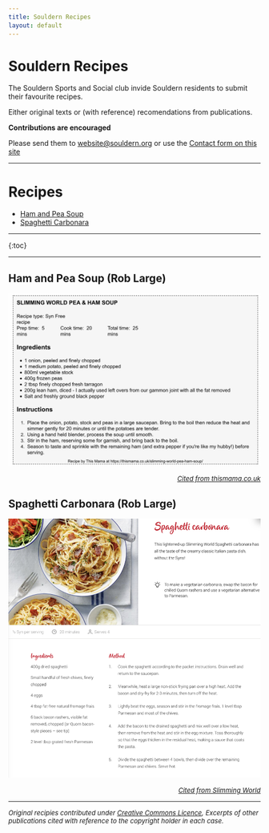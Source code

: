 ```yaml
---
title: Souldern Recipes	
layout: default
---
```


# Souldern Recipes

The Souldern Sports and Social club invide Souldern residents to
submit their favourite  recipes.

Either original texts or (with
reference) recomendations from publications.

**Contributions are encouraged**

Please send them to
  [website@souldern.org](mailto::webstite@souldern.org)
  or use the
  [Contact form on this site](/home/contact-website)

---

# Recipes

 * [Ham and Pea Soup](#ham-and-pea-soup-rob-large)
 * [Spaghetti Carbonara](#spaghetti-carbonara-rob-large)

---

{:toc}

---

## Ham and Pea Soup (Rob Large)

![soup](pea-ham-soup.jpg)

<div style="text-align: right;font-size:small;font-style: italic">
<a href="https://thismama.co.uk/slimming-world-pea-ham-soup">Cited from thismama.co.uk</a>
</div>

## Spaghetti Carbonara (Rob Large)

![spaghetti](spaghetti-carbonara.jpg)

<div style="text-align: right;font-size:small;font-style: italic">
<a
href="https://www.slimmingworld.co.uk/recipes/spaghetti-carbonara">Cited
from Slimming World</a>
</div>


---

<div style="font-size:small;font-style: italic">
Original recipies contributed under <a
href="https://www.souldern.org/home/about#TOC-Licence">Creative
Commons Licence</a>, Excerpts of other publications cited with
reference to the copyright holder in each case.
</div>
